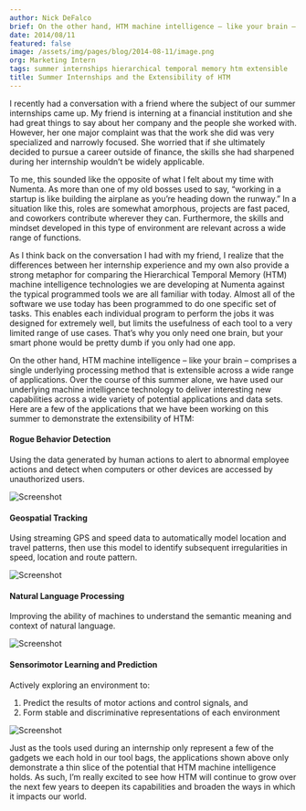 ```yaml
---
author: Nick DeFalco
brief: On the other hand, HTM machine intelligence – like your brain – comprises a single underlying processing method that is extensible across a wide range of applications. Over the course of this summer alone, we have used our underlying
date: 2014/08/11
featured: false
image: /assets/img/pages/blog/2014-08-11/image.png
org: Marketing Intern
tags: summer internships hierarchical temporal memory htm extensible
title: Summer Internships and the Extensibility of HTM
---
```


I recently had a conversation with a friend where the subject of our summer
internships came up. My friend is interning at a financial institution and she
had great things to say about her company and the people she worked with.
However, her one major complaint was that the work she did was very specialized
and narrowly focused. She worried that if she ultimately decided to pursue a
career outside of finance, the skills she had sharpened during her internship
wouldn’t be widely applicable.

To me, this sounded like the opposite of what I felt about my time with Numenta.
As more than one of my old bosses used to say, “working in a startup is like
building the airplane as you’re heading down the runway.” In a situation like
this, roles are somewhat amorphous, projects are fast paced, and coworkers
contribute wherever they can. Furthermore, the skills and mindset developed in
this type of environment are relevant across a wide range of functions.

As I think back on the conversation I had with my friend, I realize that the
differences between her internship experience and my own also provide a strong
metaphor for comparing the Hierarchical Temporal Memory (HTM) machine
intelligence technologies we are developing at Numenta against the typical
programmed tools we are all familiar with today. Almost all of the software we
use today has been programmed to do one specific set of tasks. This enables each
individual program to perform the jobs it was designed for extremely well, but
limits the usefulness of each tool to a very limited range of use cases. That’s
why you only need one brain, but your smart phone would be pretty dumb if you
only had one app.

On the other hand, HTM machine intelligence – like your brain – comprises a
single underlying processing method that is extensible across a wide range of
applications. Over the course of this summer alone, we have used our underlying
machine intelligence technology to deliver interesting new capabilities across a
wide variety of potential applications and data sets. Here are a few of the
applications that we have been working on this summer to demonstrate the
extensibility of HTM:


#### Rogue Behavior Detection

Using the data generated by human actions to alert to abnormal employee actions
and detect when computers or other devices are accessed by unauthorized users.

![Screenshot](/assets/img/pages/blog/2014-08-11/rogue.png "Screenshot")


#### Geospatial Tracking

Using streaming GPS and speed data to automatically model location and travel
patterns, then use this model to identify subsequent irregularities in speed,
location and route pattern.

![Screenshot](/assets/img/pages/blog/2014-08-11/geo.png "Screenshot")


#### Natural Language Processing

Improving the ability of machines to understand the semantic meaning and context
of natural language.

![Screenshot](/assets/img/pages/blog/2014-08-11/nlp.png "Screenshot")


#### Sensorimotor Learning and Prediction

Actively exploring an environment to:
1. Predict the results of motor actions and control signals, and
1. Form stable and discriminative representations of each environment

![Screenshot](/assets/img/pages/blog/2014-08-11/motor.png "Screenshot")


Just as the tools used during an internship only represent a few of the gadgets
we each hold in our tool bags, the applications shown above only demonstrate a
thin slice of the potential that HTM machine intelligence holds. As such, I’m
really excited to see how HTM will continue to grow over the next few years to
deepen its capabilities and broaden the ways in which it impacts our world.
